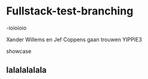 # Fullstack-test-branching
-ioioioio

Xander Willems en Jef Coppens gaan trouwen
YIPPIE3


showcase

## lalalalalala
